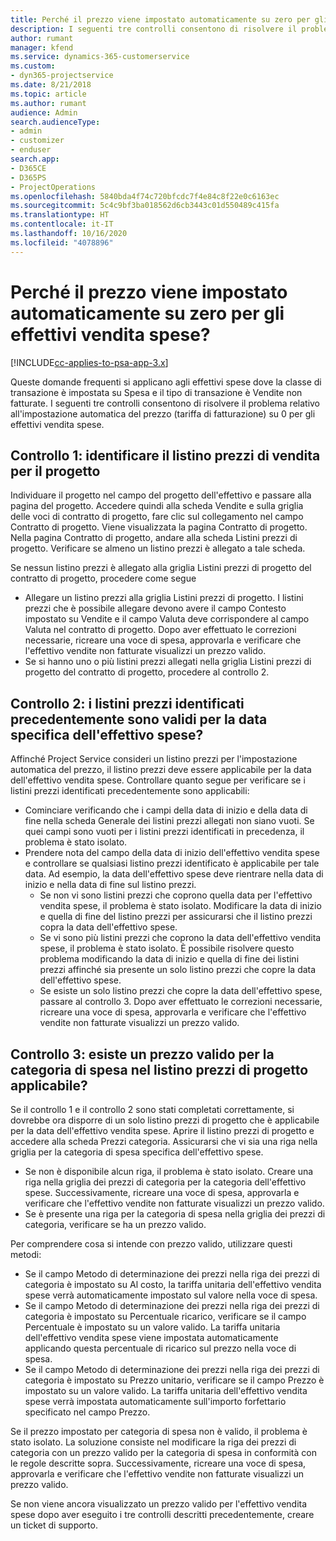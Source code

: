 ```yaml
---
title: Perché il prezzo viene impostato automaticamente su zero per gli effettivi vendita spese?
description: I seguenti tre controlli consentono di risolvere il problema relativo all'impostazione automatica del prezzo su 0 per gli effettivi vendita spese.
author: rumant
manager: kfend
ms.service: dynamics-365-customerservice
ms.custom:
- dyn365-projectservice
ms.date: 8/21/2018
ms.topic: article
ms.author: rumant
audience: Admin
search.audienceType:
- admin
- customizer
- enduser
search.app:
- D365CE
- D365PS
- ProjectOperations
ms.openlocfilehash: 5840bda4f74c720bfcdc7f4e84c8f22e0c6163ec
ms.sourcegitcommit: 5c4c9bf3ba018562d6cb3443c01d550489c415fa
ms.translationtype: HT
ms.contentlocale: it-IT
ms.lasthandoff: 10/16/2020
ms.locfileid: "4078896"
---
```

# <a name="why-is-the-price-defaulting-to-zero-on-expense-sales-actuals"></a>Perché il prezzo viene impostato automaticamente su zero per gli effettivi vendita spese?

[!INCLUDE[cc-applies-to-psa-app-3.x](../includes/cc-applies-to-psa-app-3x.md)]

Queste domande frequenti si applicano agli effettivi spese dove la classe di transazione è impostata su Spesa e il tipo di transazione è Vendite non fatturate. I seguenti tre controlli consentono di risolvere il problema relativo all'impostazione automatica del prezzo (tariffa di fatturazione) su 0 per gli effettivi vendita spese.

## <a name="check-1-identify-the-sales-price-list-for-project"></a>Controllo 1: identificare il listino prezzi di vendita per il progetto

Individuare il progetto nel campo del progetto dell'effettivo e passare alla pagina del progetto. Accedere quindi alla scheda Vendite e sulla griglia delle voci di contratto di progetto, fare clic sul collegamento nel campo Contratto di progetto. Viene visualizzata la pagina Contratto di progetto. Nella pagina Contratto di progetto, andare alla scheda Listini prezzi di progetto. Verificare se almeno un listino prezzi è allegato a tale scheda.

Se nessun listino prezzi è allegato alla griglia Listini prezzi di progetto del contratto di progetto, procedere come segue

- Allegare un listino prezzi alla griglia Listini prezzi di progetto. I listini prezzi che è possibile allegare devono avere il campo Contesto impostato su Vendite e il campo Valuta deve corrispondere al campo Valuta nel contratto di progetto. Dopo aver effettuato le correzioni necessarie, ricreare una voce di spesa, approvarla e verificare che l'effettivo vendite non fatturate visualizzi un prezzo valido.
- Se si hanno uno o più listini prezzi allegati nella griglia Listini prezzi di progetto del contratto di progetto, procedere al controllo 2.

## <a name="check-2-are-any-of-the-price-lists-identified-above-valid-for-the-specific-date-of-the-expense-actual"></a>Controllo 2: i listini prezzi identificati precedentemente sono validi per la data specifica dell'effettivo spese?

Affinché Project Service consideri un listino prezzi per l'impostazione automatica del prezzo, il listino prezzi deve essere applicabile per la data dell'effettivo vendita spese. Controllare quanto segue per verificare se i listini prezzi identificati precedentemente sono applicabili:

- Cominciare verificando che i campi della data di inizio e della data di fine nella scheda Generale dei listini prezzi allegati non siano vuoti. Se quei campi sono vuoti per i listini prezzi identificati in precedenza, il problema è stato isolato. 
- Prendere nota del campo della data di inizio dell'effettivo vendita spese e controllare se qualsiasi listino prezzi identificato è applicabile per tale data. Ad esempio, la data dell'effettivo spese deve rientrare nella data di inizio e nella data di fine sul listino prezzi. 
    - Se non vi sono listini prezzi che coprono quella data per l'effettivo vendita spese, il problema è stato isolato. Modificare la data di inizio e quella di fine del listino prezzi per assicurarsi che il listino prezzi copra la data dell'effettivo spese. 
    - Se vi sono più listini prezzi che coprono la data dell'effettivo vendita spese, il problema è stato isolato. È possibile risolvere questo problema modificando la data di inizio e quella di fine dei listini prezzi affinché sia presente un solo listino prezzi che copre la data dell'effettivo spese. 
    - Se esiste un solo listino prezzi che copre la data dell'effettivo spese, passare al controllo 3.
Dopo aver effettuato le correzioni necessarie, ricreare una voce di spesa, approvarla e verificare che l'effettivo vendite non fatturate visualizzi un prezzo valido.

## <a name="check-3-is-there-a-valid-price-for-the-expense-category-in-the-applicable-project-price-list"></a>Controllo 3: esiste un prezzo valido per la categoria di spesa nel listino prezzi di progetto applicabile? 

Se il controllo 1 e il controllo 2 sono stati completati correttamente, si dovrebbe ora disporre di un solo listino prezzi di progetto che è applicabile per la data dell'effettivo vendita spese. Aprire il listino prezzi di progetto e accedere alla scheda Prezzi categoria. Assicurarsi che vi sia una riga nella griglia per la categoria di spesa specifica dell'effettivo spese.
 
- Se non è disponibile alcun riga, il problema è stato isolato. Creare una riga nella griglia dei prezzi di categoria per la categoria dell'effettivo spese. Successivamente, ricreare una voce di spesa, approvarla e verificare che l'effettivo vendite non fatturate visualizzi un prezzo valido. 
- Se è presente una riga per la categoria di spesa nella griglia dei prezzi di categoria, verificare se ha un prezzo valido.

Per comprendere cosa si intende con prezzo valido, utilizzare questi metodi:

- Se il campo Metodo di determinazione dei prezzi nella riga dei prezzi di categoria è impostato su Al costo, la tariffa unitaria dell'effettivo vendita spese verrà automaticamente impostato sul valore nella voce di spesa.
- Se il campo Metodo di determinazione dei prezzi nella riga dei prezzi di categoria è impostato su Percentuale ricarico, verificare se il campo Percentuale è impostato su un valore valido. La tariffa unitaria dell'effettivo vendita spese viene impostata automaticamente applicando questa percentuale di ricarico sul prezzo nella voce di spesa.
- Se il campo Metodo di determinazione dei prezzi nella riga dei prezzi di categoria è impostato su Prezzo unitario, verificare se il campo Prezzo è impostato su un valore valido. La tariffa unitaria dell'effettivo vendita spese verrà impostata automaticamente sull'importo forfettario specificato nel campo Prezzo.

Se il prezzo impostato per categoria di spesa non è valido, il problema è stato isolato. La soluzione consiste nel modificare la riga dei prezzi di categoria con un prezzo valido per la categoria di spesa in conformità con le regole descritte sopra. Successivamente, ricreare una voce di spesa, approvarla e verificare che l'effettivo vendite non fatturate visualizzi un prezzo valido.

Se non viene ancora visualizzato un prezzo valido per l'effettivo vendita spese dopo aver eseguito i tre controlli descritti precedentemente, creare un ticket di supporto.


